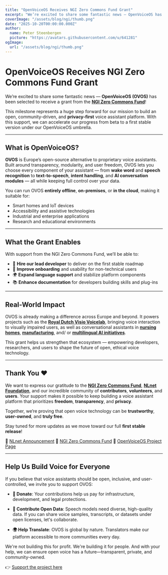 ```yaml
---
title: "OpenVoiceOS Receives NGI Zero Commons Fund Grant"
excerpt: "We’re excited to share some fantastic news — OpenVoiceOS has been selected to receive a grant from the NGI Zero Commons Fund!"
coverImage: "/assets/blog/ngi/thumb.png"
date: "2025-10-20T00:00:00.000Z"
author:
  name: Peter Steenbergen
  picture: "https://avatars.githubusercontent.com/u/641281"
ogImage:
  url: "/assets/blog/ngi/thumb.png"
---
```


# OpenVoiceOS Receives NGI Zero Commons Fund Grant

We’re excited to share some fantastic news — **OpenVoiceOS (OVOS)** has been selected to receive a grant from the [**NGI Zero Commons Fund**](https://www.ngi.eu/ngi-projects/ngi-zero-commons-fund/)!

This milestone represents a huge step forward for our mission to build an open, community-driven, and **privacy-first** voice assistant platform. With this support, we can accelerate our progress from beta to a first stable version under our OpenVoiceOS umbrella.

---

## What is OpenVoiceOS?

**OVOS** is Europe’s open-source alternative to proprietary voice assistants.
Built around transparency, modularity, and user freedom, OVOS lets you choose every component of your assistant — from **wake word** and **speech recognition** to **text-to-speech**, **intent handling**, and **AI conversation modules** — all while keeping full control over your data.

You can run OVOS **entirely offline**, **on-premises**, or **in the cloud**, making it suitable for:

- Smart homes and IoT devices
- Accessibility and assistive technologies
- Industrial and enterprise applications
- Research and educational environments

---

## What the Grant Enables

With support from the NGI Zero Commons Fund, we’ll be able to:

- 💼 **Hire our lead developer** to deliver on the first stable roadmap
- 🧭 **Improve onboarding** and usability for non-technical users
- 🌍 **Expand language support** and stabilize platform components
- 📚 **Enhance documentation** for developers building skills and plug-ins

---

## Real-World Impact

OVOS is already making a difference across Europe and beyond.
It powers projects such as the [**Royal Dutch Visio Voicelab**](https://voicelab.visio.org/), bringing voice interaction to visually impaired users, as well as conversational assistants in [**nursing homes**](https://khoshnazdesign.com/Fritzi/), [**manufacturing**](https://coala-ai.de/), and/ or [**multilingual AI initiatives**](https://proyectoilenia.es/recursos-modelos-datasets/).

This grant helps us strengthen that ecosystem — empowering developers, researchers, and users to shape the future of open, ethical voice technology.

---

## Thank You ❤️

We want to express our gratitude to the [**NGI Zero Commons Fund**](https://www.ngi.eu/ngi-projects/ngi-zero-commons-fund/), [**NLnet Foundation**](https://nlnet.nl/), and our incredible community of **contributors**, **volunteers**, and **users**.
Your support makes it possible to keep building a voice assistant platform that prioritizes **freedom**, **transparency**, and **privacy**.

Together, we’re proving that open voice technology can be **trustworthy**, **user-owned**, and **truly free**.

Stay tuned for more updates as we move toward our full **first stable release**!

🔗 [NLnet Announcement](https://nlnet.nl/news/2025/20251016-selection-NGI0CommonsFund.html)
🔗 [NGI Zero Commons Fund](https://nlnet.nl/commonsfund/)
🔗 [OpenVoiceOS Project Page](https://nlnet.nl/project/OpenVoiceOS/)

---

## Help Us Build Voice for Everyone 

If you believe that voice assistants should be open, inclusive, and user-controlled, we invite you to support OVOS: 

- **💸 Donate**: Your contributions help us pay for infrastructure, development, and legal protections. 

- **📣 Contribute Open Data**: Speech models need diverse, high-quality data. If you can share voice samples, transcripts, or datasets under open licenses, let's collaborate. 

- **🌍 Help Translate**: OVOS is global by nature. Translators make our platform accessible to more communities every day. 

We're not building this for profit. We're building it for people. And with your help, we can ensure open voice has a future—transparent, private, and community-owned. 

👉 [Support the project here](https://www.openvoiceos.org/contribution)
